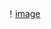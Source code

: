 ！[image](https://github.com/huanhuan18/disk_operation/blob/master/%E7%B3%BB%E7%BB%9F%E5%8A%9F%E8%83%BD.xmind)
